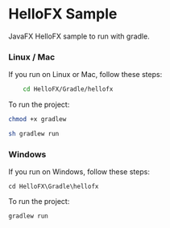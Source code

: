 # HelloFX Sample

JavaFX HelloFX sample to run with gradle.

### Linux / Mac

If you run on Linux or Mac, follow these steps:

```bash
    cd HelloFX/Gradle/hellofx
```

To run the project:
    
```bash
chmod +x gradlew
```

```bash
sh gradlew run
```

### Windows

If you run on Windows, follow these steps:

    cd HelloFX\Gradle\hellofx

To run the project:
    
    gradlew run
